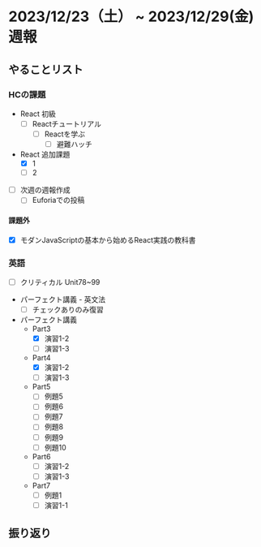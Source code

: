 # 2023/12/23（土） ~ 2023/12/29(金) 週報

## やることリスト

### HCの課題

- React 初級
  - [ ] Reactチュートリアル
    - [ ] Reactを学ぶ
      - [ ] 避難ハッチ

- React 追加課題
  - [x] 1
  - [ ] 2

- [ ] 次週の週報作成
  - [ ] Euforiaでの投稿

#### 課題外

- [x] モダンJavaScriptの基本から始めるReact実践の教科書

### 英語

- [ ] クリティカル Unit78~99
- パーフェクト講義 - 英文法
  - [ ] チェックありのみ復習
- パーフェクト講義
  - Part3
    - [x] 演習1-2
    - [ ] 演習1-3
  - Part4
    - [x] 演習1-2
    - [ ] 演習1-3
  - Part5
    - [ ] 例題5
    - [ ] 例題6
    - [ ] 例題7
    - [ ] 例題8
    - [ ] 例題9
    - [ ] 例題10
  - Part6
    - [ ] 演習1-2
    - [ ] 演習1-3
  - Part7
    - [ ] 例題1
    - [ ] 演習1-1

## 振り返り
